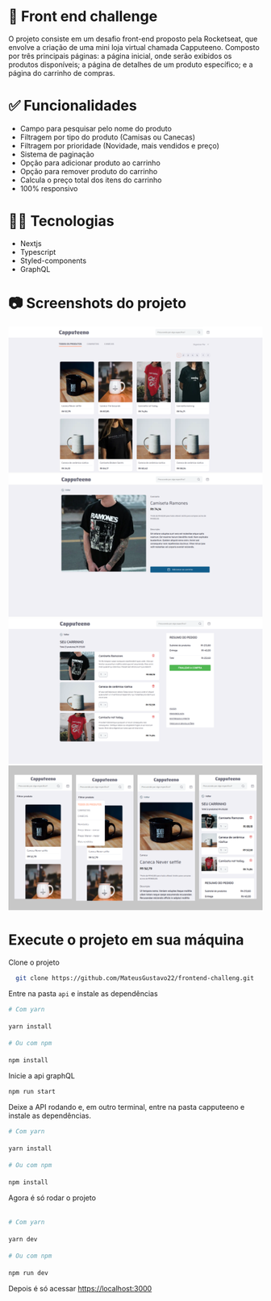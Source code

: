 
# 🚀 Front end challenge

O projeto consiste em um desafio front-end proposto pela Rocketseat, que envolve a criação de uma mini loja virtual chamada Capputeeno. Composto por três principais páginas: a página inicial, onde serão exibidos os produtos disponíveis; a página de detalhes de um produto específico; e a página do carrinho de compras.
# ✅ Funcionalidades 

- Campo para pesquisar pelo nome do produto
- Filtragem por tipo do produto (Camisas ou Canecas)
- Filtragem por prioridade (Novidade, mais vendidos e preço)
- Sistema de paginação
- Opção para adicionar produto ao carrinho
- Opção para remover produto do carrinho
- Calcula o preço total dos itens do carrinho
- 100% responsivo

# 👨‍💻 Tecnologias 
- Nextjs
- Typescript
- Styled-components
- GraphQL

# 📷 Screenshots do projeto
  
![Protótipo](https://github.com/MateusGustavo22/frontend-challeng/blob/main/capputeeno/public/screenshots/Captura%20de%20tela%20de%202023-06-26%2014-54-41%201.png)
![Protótipo](https://github.com/MateusGustavo22/frontend-challeng/blob/main/capputeeno/public/screenshots/Captura%20de%20tela%20de%202023-06-26%2016-20-04.png)
![Protótipo](https://github.com/MateusGustavo22/frontend-challeng/blob/main/capputeeno/public/screenshots/Captura%20de%20tela%20de%202023-06-26%2014-55-30%201.png)
![Protótipo](https://github.com/MateusGustavo22/frontend-challeng/blob/main/capputeeno/public/screenshots/Frame%2098.png)

# Execute o projeto em sua máquina

Clone o projeto

```bash
  git clone https://github.com/MateusGustavo22/frontend-challeng.git
```

Entre na pasta `api` e instale as dependências
```bash
# Com yarn

yarn install

# Ou com npm

npm install
```
Inicie a api graphQL

```bash
npm run start
```

Deixe a API rodando e, em outro terminal, entre na pasta capputeeno e instale as dependências.


```bash
# Com yarn

yarn install

# Ou com npm

npm install
```

Agora é só rodar o projeto 
```bash

# Com yarn

yarn dev

# Ou com npm

npm run dev
```

Depois é só acessar  [https://localhost:3000](https://localhost:3000)
